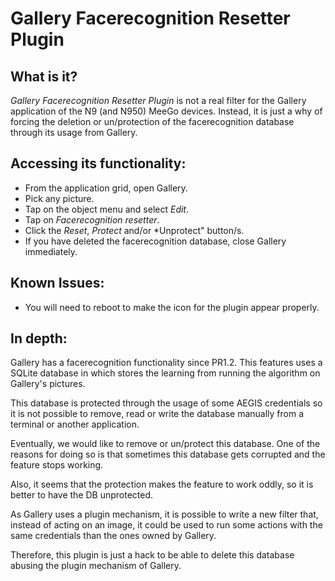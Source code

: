 Gallery Facerecognition Resetter Plugin
=======================================

What is it?
-----------

*Gallery Facerecognition Resetter Plugin* is not a real filter for the
Gallery application of the N9 (and N950) MeeGo devices. Instead, it is
just a why of forcing the deletion or un/protection of the
facerecognition database through its usage from Gallery.

Accessing its functionality:
----------------------------
 * From the application grid, open Gallery.
 * Pick any picture.
 * Tap on the object menu and select *Edit*.
 * Tap on *Facerecognition resetter*.
 * Click the *Reset*, *Protect* and/or *Unprotect" button/s.
 * If you have deleted the facerecognition database, close Gallery immediately.

Known Issues:
-------------
 * You will need to reboot to make the icon for the plugin appear properly.

In depth:
---------

Gallery has a facerecognition functionality since PR1.2. This features
uses a SQLite database in which stores the learning from running the
algorithm on Gallery's pictures.

This database is protected through the usage of some AEGIS credentials
so it is not possible to remove, read or write the database manually
from a terminal or another application.

Eventually, we would like to remove or un/protect this database. One
of the reasons for doing so is that sometimes this database gets
corrupted and the feature stops working.

Also, it seems that the protection makes the feature to work oddly, so
it is better to have the DB unprotected.

As Gallery uses a plugin mechanism, it is possible to write a new
filter that, instead of acting on an image, it could be used to run
some actions with the same credentials than the ones owned by Gallery.

Therefore, this plugin is just a hack to be able to delete this
database abusing the plugin mechanism of Gallery.